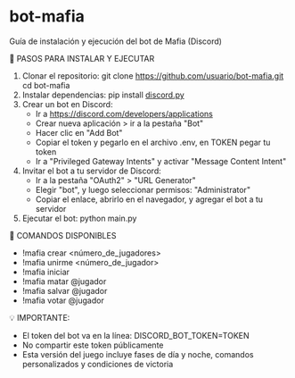 # bot-mafia

Guía de instalación y ejecución del bot de Mafia (Discord)

📁 PASOS PARA INSTALAR Y EJECUTAR

1. Clonar el repositorio:
   git clone https://github.com/usuario/bot-mafia.git
   cd bot-mafia
2. Instalar dependencias:
   pip install [discord.py](http://discord.py/)
3. Crear un bot en Discord:
   - Ir a https://discord.com/developers/applications
   - Crear nueva aplicación > ir a la pestaña "Bot"
   - Hacer clic en "Add Bot"
   - Copiar el token y pegarlo en el archivo .env, en TOKEN pegar tu token
   - Ir a "Privileged Gateway Intents" y activar "Message Content Intent"
4. Invitar el bot a tu servidor de Discord:
   - Ir a la pestaña "OAuth2" > "URL Generator"
   - Elegir "bot", y luego seleccionar permisos: "Administrator"
   - Copiar el enlace, abrirlo en el navegador, y agregar el bot a tu servidor
5. Ejecutar el bot:
   python main.py

📌 COMANDOS DISPONIBLES

- !mafia crear <número_de_jugadores>
- !mafia unirme <número_de_jugador>
- !mafia iniciar
- !mafia matar @jugador
- !mafia salvar @jugador
- !mafia votar @jugador

💡 IMPORTANTE:

- El token del bot va en la línea: DISCORD_BOT_TOKEN=TOKEN
- No compartir este token públicamente
- Esta versión del juego incluye fases de día y noche, comandos personalizados y condiciones de victoria
